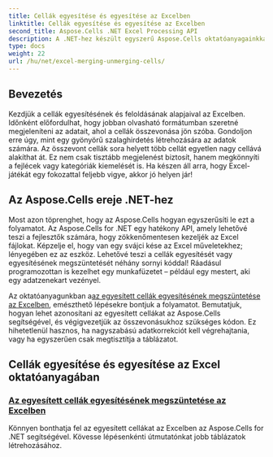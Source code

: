 ```yaml
---
title: Cellák egyesítése és egyesítése az Excelben
linktitle: Cellák egyesítése és egyesítése az Excelben
second_title: Aspose.Cells .NET Excel Processing API
description: A .NET-hez készült egyszerű Aspose.Cells oktatóanyagainkkal sajátítsa el a cellák egyesítését és feloldását az Excelben. Növelje táblázatkezelési készségeit.
type: docs
weight: 22
url: /hu/net/excel-merging-unmerging-cells/
---
```

## Bevezetés

Kezdjük a cellák egyesítésének és feloldásának alapjaival az Excelben. Időnként előfordulhat, hogy jobban olvasható formátumban szeretné megjeleníteni az adatait, ahol a cellák összevonása jön szóba. Gondoljon erre úgy, mint egy gyönyörű szalaghirdetés létrehozására az adatok számára. Az összevont cellák sora helyett több cellát egyetlen nagy cellává alakíthat át. Ez nem csak tisztább megjelenést biztosít, hanem megkönnyíti a fejlécek vagy kategóriák kiemelését is. Ha készen áll arra, hogy Excel-játékát egy fokozattal feljebb vigye, akkor jó helyen jár!

## Az Aspose.Cells ereje .NET-hez

Most azon töprenghet, hogy az Aspose.Cells hogyan egyszerűsíti le ezt a folyamatot. Az Aspose.Cells for .NET egy hatékony API, amely lehetővé teszi a fejlesztők számára, hogy zökkenőmentesen kezeljék az Excel fájlokat. Képzelje el, hogy van egy svájci kése az Excel műveletekhez; lényegében ez az eszköz. Lehetővé teszi a cellák egyesítését vagy egyesítésének megszüntetését néhány sornyi kóddal! Ráadásul programozottan is kezelhet egy munkafüzetet – például egy mestert, aki egy adatzenekart vezényel. 

 Az oktatóanyagunkban a[az egyesített cellák egyesítésének megszüntetése az Excelben](./unmerge-merged-cells/), emészthető lépésekre bontjuk a folyamatot. Bemutatjuk, hogyan lehet azonosítani az egyesített cellákat az Aspose.Cells segítségével, és végigvezetjük az összevonásukhoz szükséges kódon. Ez hihetetlenül hasznos, ha nagyszabású adatkorrekciót kell végrehajtania, vagy ha egyszerűen csak megtisztítja a táblázatot. 

## Cellák egyesítése és egyesítése az Excel oktatóanyagában
### [Az egyesített cellák egyesítésének megszüntetése az Excelben](./unmerge-merged-cells/)
Könnyen bonthatja fel az egyesített cellákat az Excelben az Aspose.Cells for .NET segítségével. Kövesse lépésenkénti útmutatónkat jobb táblázatok létrehozásához.
